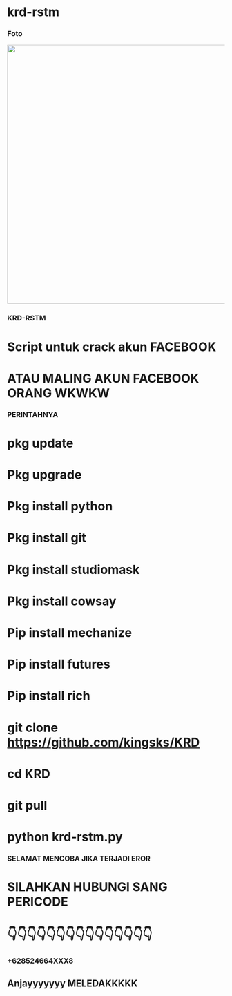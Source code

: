 # krd-rstm


### Foto 




<img src="https://user-images.githubusercontent.com/117046930/228029951-39830d00-204d-4e8c-b973-1e11af3879a3.png" width="600px">  







### KRD-RSTM


# Script untuk crack akun FACEBOOK
# ATAU MALING AKUN FACEBOOK ORANG WKWKW
### PERINTAHNYA
# pkg update
# Pkg upgrade
# Pkg install python
# Pkg install git
# Pkg install studiomask
# Pkg install cowsay
# Pip install mechanize
# Pip install futures
# Pip install rich
# git clone https://github.com/kingsks/KRD
# cd KRD
# git pull
# python krd-rstm.py
### SELAMAT MENCOBA JIKA TERJADI EROR
# SILAHKAN HUBUNGI SANG PERICODE
# 👇👇👇👇👇👇👇👇👇👇👇👇👇👇👇
### +628524664XXX8
## Anjayyyyyyy MELEDAKKKKK

